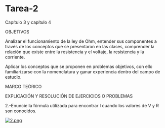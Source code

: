 # Tarea-2
Capítulo 3 y capítulo 4

OBJETIVOS

Analizar el funcionamiento de la ley de Ohm, entender sus componentes a través de los conceptos que se presentaron en las clases,
comprender la relación que existe entre la resistencia y el voltaje, la resistencia y la corriente.

Aplicar los conceptos que se proponen en problemas objetivos, con ello familiarizarse con la nomenclatura y ganar experiencia 
dentro del campo de estudio.

MARCO TEÓRICO

EXPLICACIÓN Y RESOLUCIÓN DE EJERCICIOS O PROBLEMAS

2.-Enuncie la fórmula utilizada para encontrar I cuando los valores de V y R son conocidos.

[![2.png](https://i.postimg.cc/bwVYGjmB/2.png)](https://postimg.cc/RWfx8257)

